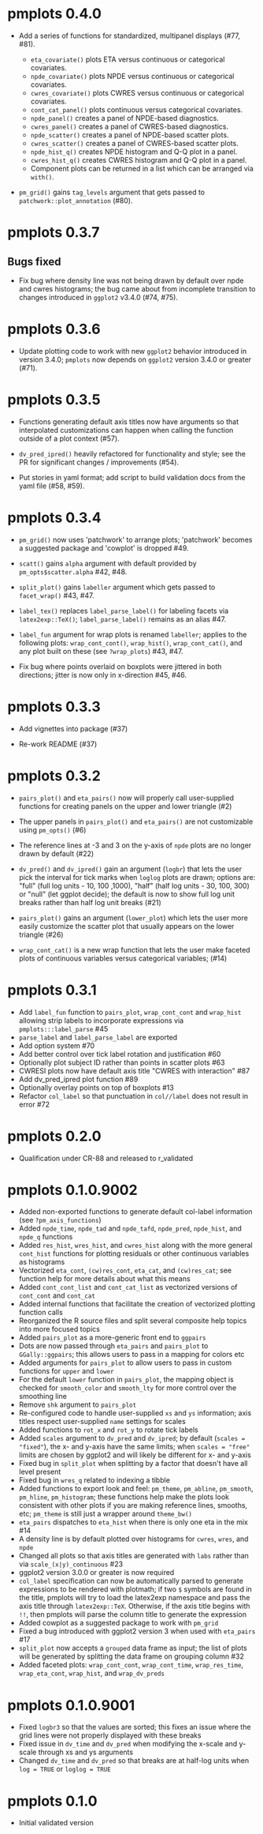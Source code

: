 # pmplots 0.4.0

- Add a series of functions for standardized, multipanel displays (#77, #81).
  - `eta_covariate()` plots ETA versus continuous or categorical covariates.
  - `npde_covariate()` plots NPDE versus continuous or categorical covariates.
  - `cwres_covariate()` plots CWRES versus continuous or categorical covariates.
  - `cont_cat_panel()` plots continuous versus categorical covariates.
  - `npde_panel()` creates a panel of NPDE-based diagnostics.
  - `cwres_panel()` creates a panel of CWRES-based diagnostics.
  - `npde_scatter()` creates a panel of NPDE-based scatter plots.
  - `cwres_scatter()` creates a panel of CWRES-based scatter plots.
  - `npde_hist_q()` creates NPDE histogram and Q-Q plot in a panel.
  - `cwres_hist_q()` creates CWRES histogram and Q-Q plot in a panel.
  - Component plots can be returned in a list which can be arranged via 
    `with()`.
  
- `pm_grid()` gains `tag_levels` argument that gets passed to 
  `patchwork::plot_annotation` (#80).


# pmplots 0.3.7

## Bugs fixed

- Fix bug where density line was not being drawn by default over npde and 
  cwres histograms; the bug came about from incomplete transition to 
  changes introduced in `ggplot2` v3.4.0 (#74, #75).

# pmplots 0.3.6

- Update plotting code to work with new `ggplot2` behavior introduced 
  in version 3.4.0; `pmplots` now depends on `ggplot2` version 3.4.0 
  or greater (#71).

# pmplots 0.3.5

- Functions generating default axis titles now have arguments so that 
  interpolated customizations can happen when calling the function outside
  of a plot context (#57).

- `dv_pred_ipred()` heavily refactored for functionality and style; see the 
  PR for significant changes / improvements (#54).

- Put stories in yaml format; add script to build validation docs from the
  yaml file (#58, #59).

# pmplots 0.3.4

- `pm_grid()` now uses 'patchwork' to arrange plots; 'patchwork' becomes
  a suggested package and 'cowplot' is dropped #49. 

- `scatt()` gains `alpha` argument with default provided by `pm_opts$scatter.alpha` 
  #42, #48. 

- `split_plot()` gains `labeller` argument which gets passed to `facet_wrap()` 
  #43, #47.

- `label_tex()` replaces `label_parse_label()` for labeling facets via 
  `latex2exp::TeX()`; `label_parse_label()` remains as an alias #47. 

- `label_fun` argument for wrap plots is renamed `labeller`; applies to 
  the following plots: `wrap_cont_cont()`, `wrap_hist()`, `wrap_cont_cat()`, 
  and any plot built on these (see `?wrap_plots`) #43, #47.

- Fix bug where points overlaid on boxplots were jittered in both directions; 
  jitter is now only in x-direction #45, #46. 

# pmplots 0.3.3

- Add vignettes into package (#37)

- Re-work README (#37)

# pmplots 0.3.2

- `pairs_plot()` and `eta_pairs()` now will properly call user-supplied
  functions for creating panels on the upper and lower triangle 
  (#2)

- The upper panels in `pairs_plot()` and `eta_pairs()` are not customizable
  using `pm_opts()` (#6)
  
- The reference lines at -3 and 3 on the y-axis of `npde` plots are no longer
  drawn by default (#22)
  
- `dv_pred()` and `dv_ipred()` gain an argument (`logbr`) that lets the user 
  pick the interval for tick marks when `loglog` plots are drawn; options are: 
  "full" (full log units - 10, 100 ,1000), "half" (half log units - 30, 100, 
  300) or "null" (let ggplot decide); the default is now to show full log unit
  breaks rather than half log unit breaks (#21)

- `pairs_plot()` gains an argument (`lower_plot`) which lets the user 
  more easily customize the scatter plot that usually appears on the lower
  triangle (#26)

- `wrap_cont_cat()` is a new wrap function that lets the user make 
  faceted plots of continuous variables versus categorical variables; 
  (#14)


# pmplots 0.3.1
- Add `label_fun` function to `pairs_plot`, `wrap_cont_cont` and 
  `wrap_hist` allowing strip labels to incorporate
  expressions via `pmplots:::label_parse` #45
- `parse_label` and `label_parse_label` are exported
- Add option system #70
- Add better control over tick label rotation and justification #60
- Optionally plot subject ID rather than points in scatter plots #63
- CWRESI plots now have default axis title "CWRES with interaction" #87
- Add dv_pred_ipred plot function #89
- Optionally overlay points on top of boxplots #13
- Refactor `col_label` so that punctuation in `col//label` does not 
  result in error #72

# pmplots 0.2.0
- Qualification under CR-88 and released to r_validated

# pmplots 0.1.0.9002
- Added non-exported functions to generate default col-label information 
(see `?pm_axis_functions`)
- Added `npde_time`, `npde_tad` and `npde_tafd`, 
`npde_pred`, `npde_hist`, and `npde_q` functions
- Added `res_hist`, `wres_hist`, and `cwres_hist` along with 
the more general `cont_hist` functions for plotting residuals
or other continuous variables as histograms
- Vectorized `eta_cont`, `(cw)res_cont`, `eta_cat`, and
`(cw)res_cat`; see function help for more details about 
what this means
- Added `cont_cont_list` and `cont_cat_list` as vectorized
versions of `cont_cont` and `cont_cat`
- Added internal functions that facilitate the creation
of vectorized plotting function calls
- Reorganized the R source files and split several
composite help topics into more focused topics
- Added `pairs_plot` as a more-generic front end to 
`ggpairs`
- Dots are now passed through `eta_pairs`
and `pairs_plot` to `GGally::ggpairs`; this allows users to 
pass in a mapping for colors etc
- Added arguments for `pairs_plot` to allow users to pass in 
custom functions for `upper` and `lower`
- For the default `lower` function in `pairs_plot`, the mapping object is checked
for `smooth_color` and `smooth_lty` for more control over
the smoothing line
- Remove `shk` argument to `pairs_plot`
- Re-configured code to handle user-supplied `xs` and `ys` 
information; axis titles respect user-supplied `name` 
settings for scales
- Added functions to `rot_x` and `rot_y` to rotate
tick labels 
- Added `scales` argument to `dv_pred` and `dv_ipred`; by default
(`scales = "fixed"`), the x- and y-axis have the same limits; 
when `scales = "free"` limits are chosen by ggplot2 and will likely 
be different for x- and y-axis
- Fixed bug in `split_plot` when splitting by a factor that 
doesn't have all level present
- Fixed bug in `wres_q` related to indexing a tibble
- Added functions to export look and feel: `pm_theme`, 
`pm_abline`, `pm_smooth`, `pm_hline`, `pm_histogram`; these functions
help make the plots look consistent with other plots if you are 
making reference lines, smooths, etc; `pm_theme` is still just a wrapper
around `theme_bw()`
- `eta_pairs` dispatches to `eta_hist` when there is only one eta 
in the mix #14
- A density line is by default plotted over histograms 
for `cwres`, `wres`, and `npde`
- Changed all plots so that axis titles are generated with `labs` 
rather than via `scale_(x|y)_continuous` #23
- ggplot2 version 3.0.0 or greater is now required
- `col_label` specification can now be automatically parsed to 
generate expressions to be rendered with plotmath;  if two `$` symbols
are found in the title, pmplots will try to load the latex2exp
namespace and pass the axis title through `latex2exp::TeX`.  Otherwise, 
if the axis title begins with `!!`, then pmplots will parse the 
column title to generate the expression
- Added cowplot as a suggested package to work with `pm_grid`
- Fixed a bug introduced with ggplot2 version 3 when used with 
`eta_pairs` #17
- `split_plot` now accepts a `grouped` data frame as input; the list of plots
will be generated by splitting the data frame on grouping column #32
- Added faceted plots: `wrap_cont_cont`, `wrap_cont_time`, `wrap_res_time`, 
`wrap_eta_cont`, `wrap_hist`, and `wrap_dv_preds`

# pmplots 0.1.0.9001

- Fixed `logbr3` so that the values are sorted; this 
fixes an issue where the grid lines were not properly
displayed with these breaks
- Fixed issue in `dv_time` and `dv_pred` when 
modifying the x-scale and y-scale through 
xs and ys arguments
- Changed `dv_time` and `dv_pred` so that 
breaks are at half-log units when `log = TRUE` or 
`loglog = TRUE`


# pmplots 0.1.0

- Initial validated version 
